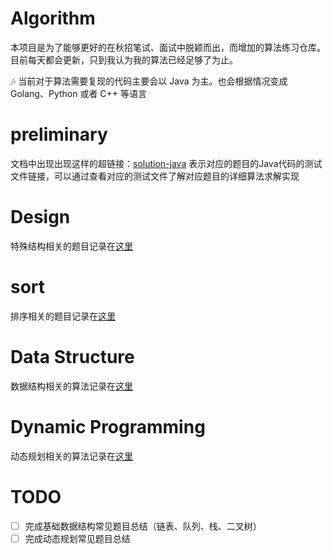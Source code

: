 # Algorithm

本项目是为了能够更好的在秋招笔试、面试中脱颖而出，而增加的算法练习仓库。目前每天都会更新，只到我认为我的算法已经足够了为止。

:notes: 当前对于算法需要复现的代码主要会以 Java 为主。也会根据情况变成Golang、Python 或者 C++ 等语言

# preliminary

文档中出现出现这样的超链接：[solution-java]() 表示对应的题目的Java代码的测试文件链接，可以通过查看对应的测试文件了解对应题目的详细算法求解实现

# Design

特殊结构相关的题目记录在[这里]()

# sort

排序相关的题目记录在[这里](sort/README.md)

# Data Structure

数据结构相关的算法记录在[这里](data-structure/README.md)

# Dynamic Programming

动态规划相关的算法记录在[这里](dynamic-programing/README.md)

# TODO

- [ ] 完成基础数据结构常见题目总结（链表、队列、栈、二叉树）
- [ ] 完成动态规划常见题目总结